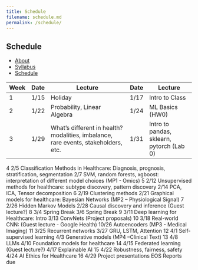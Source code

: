 ```yaml
---
title: Schedule
filename: schedule.md
permalink: /schedule/
--- 
```


## Schedule

- [About](/)
- [Syllabus](/syllabus/)
- [Schedule](/schedule/)

Week | Date | Lecture | Date | Lecture |
-----|------|---------|------|-------- |
1 | 1/15 | Holiday | 1/17 | Intro to Class |
2 | 1/22 | Probability, Linear Algebra  | 1/24 | ML Basics (HW0) |
3 | 1/29 | What’s different in health? modalities, imbalance, rare events, stakeholders, etc. | 1/31 | Intro to pandas, sklearn, pytorch (Lab 0) |
4
2/5
Classification Methods in Healthcare: Diagnosis, prognosis, stratification, segmentation
2/7
SVM, random forests, xgboost: interpretation of different model choices (MP1 - Omics)
5
2/12
Unsupervised methods for healthcare: subtype discovery, pattern discovery
2/14
PCA, ICA, Tensor decomposition
6
2/19
Clustering methods
2/21
Graphical models for healthcare: Bayesian Networks (MP2 – Physiological Signal)
7
2/26
Hidden Markov Models
2/28
Causal discovery and inference (Guest lecture?)
8
3/4
Spring Break
3/6
Spring Break
9
3/11
Deep learning for Healthcare: Intro
3/13
ConvNets (Project proposals)
10
3/18
Real-world CNN: (Guest lecture - Google Health)
10/26
Autoencoders (MP3 - Medical Imaging)
11
3/25
Recurrent networks
3/27
GRU, LSTM, Attention
12
4/1
Self-supervised learning
4/3
Generative models (MP4 –Clinical Text)
13
4/8
LLMs 
4/10
Foundation models for healthcare
14
4/15
Federated learning (Guest lecture?)
4/17
Explainable AI
15
4/22
Robustness, fairness, safety 
4/24
AI Ethics for Healthcare
16
4/29
Project presentations
EOS
Reports due

